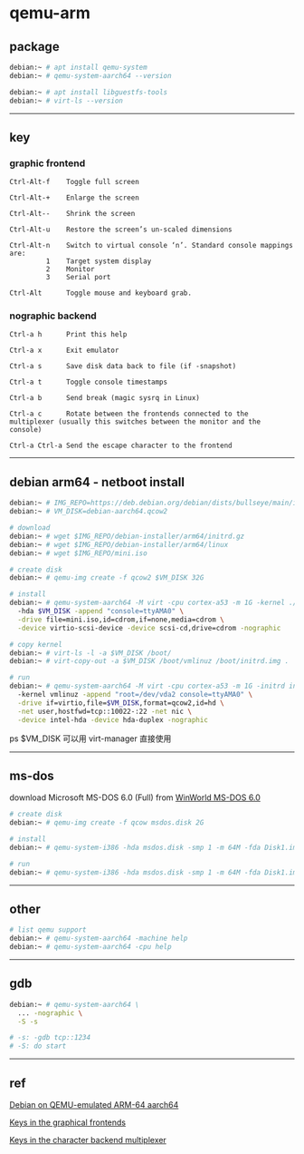 # qemu-arm

## package

```bash
debian:~ # apt install qemu-system
debian:~ # qemu-system-aarch64 --version

debian:~ # apt install libguestfs-tools
debian:~ # virt-ls --version
```

---

## key

### graphic frontend

```text
Ctrl-Alt-f    Toggle full screen

Ctrl-Alt-+    Enlarge the screen

Ctrl-Alt--    Shrink the screen

Ctrl-Alt-u    Restore the screen’s un-scaled dimensions

Ctrl-Alt-n    Switch to virtual console ‘n’. Standard console mappings are:
         1    Target system display
         2    Monitor
         3    Serial port

Ctrl-Alt      Toggle mouse and keyboard grab.
```

### nographic backend

```text
Ctrl-a h      Print this help

Ctrl-a x      Exit emulator

Ctrl-a s      Save disk data back to file (if -snapshot)

Ctrl-a t      Toggle console timestamps

Ctrl-a b      Send break (magic sysrq in Linux)

Ctrl-a c      Rotate between the frontends connected to the multiplexer (usually this switches between the monitor and the console)

Ctrl-a Ctrl-a Send the escape character to the frontend
```

---

## debian arm64 - netboot install

```bash
debian:~ # IMG_REPO=https://deb.debian.org/debian/dists/bullseye/main/installer-arm64/current/images/netboot
debian:~ # VM_DISK=debian-aarch64.qcow2

# download
debian:~ # wget $IMG_REPO/debian-installer/arm64/initrd.gz
debian:~ # wget $IMG_REPO/debian-installer/arm64/linux
debian:~ # wget $IMG_REPO/mini.iso

# create disk
debian:~ # qemu-img create -f qcow2 $VM_DISK 32G

# install
debian:~ # qemu-system-aarch64 -M virt -cpu cortex-a53 -m 1G -kernel ./linux -initrd ./initrd.gz \
  -hda $VM_DISK -append "console=ttyAMA0" \
  -drive file=mini.iso,id=cdrom,if=none,media=cdrom \
  -device virtio-scsi-device -device scsi-cd,drive=cdrom -nographic

# copy kernel
debian:~ # virt-ls -l -a $VM_DISK /boot/
debian:~ # virt-copy-out -a $VM_DISK /boot/vmlinuz /boot/initrd.img .

# run
debian:~ # qemu-system-aarch64 -M virt -cpu cortex-a53 -m 1G -initrd initrd.img \
  -kernel vmlinuz -append "root=/dev/vda2 console=ttyAMA0" \
  -drive if=virtio,file=$VM_DISK,format=qcow2,id=hd \
  -net user,hostfwd=tcp::10022-:22 -net nic \
  -device intel-hda -device hda-duplex -nographic
```

ps $VM_DISK 可以用 virt-manager 直接使用

---

## ms-dos

download Microsoft MS-DOS 6.0 (Full) from [WinWorld MS-DOS 6.0](https://winworldpc.com/product/ms-dos/6x)

```bash
# create disk
debian:~ # qemu-img create -f qcow msdos.disk 2G

# install
debian:~ # qemu-system-i386 -hda msdos.disk -smp 1 -m 64M -fda Disk1.img -boot a [-L .]

# run
debian:~ # qemu-system-i386 -hda msdos.disk -smp 1 -m 64M -fda Disk1.img -boot c [-nographic]
```

---

## other

```bash
# list qemu support
debian:~ # qemu-system-aarch64 -machine help
debian:~ # qemu-system-aarch64 -cpu help
```

---

## gdb

```bash
debian:~ # qemu-system-aarch64 \
  ... -nographic \
  -S -s

# -s: -gdb tcp::1234
# -S: do start
```

---

## ref

[Debian on QEMU-emulated ARM-64 aarch64](https://phwl.org/2022/qemu-aarch64-debian/)

[Keys in the graphical frontends](https://www.qemu.org/docs/master/system/keys.html)

[Keys in the character backend multiplexer](https://www.qemu.org/docs/master/system/mux-chardev.html)
